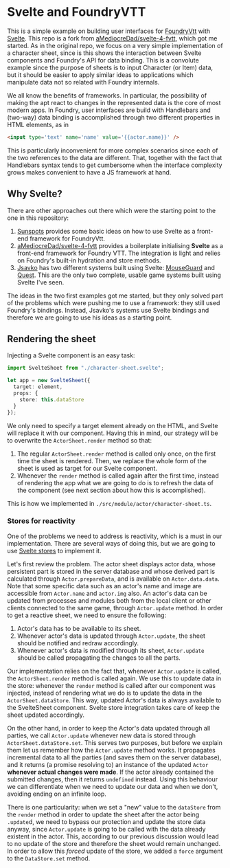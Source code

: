 # Svelte and FoundryVTT

This is a simple example on building user interfaces for [FoundryVtt](https://foundryvtt.com/) with [Svelte](https://svelte.dev/). This repo is a fork from [aMediocreDad/svelte-4-fvtt](https://github.com/aMediocreDad/svelte-4-fvtt), which got me started. As in the original repo, we focus on a very simple implementation of a character sheet, since is this shows the interaction between Svelte components and Foundry's API for data binding. This is a convolute example since the purpose of sheets is to input Character (or Item) data, but it should be easier to apply similar ideas to applications which manipulate data not so related with Foundry internals.

We all know the benefits of frameworks. In particular, the possibility of making the apt react to changes in the represented data is the core of most modern apps. In Foundry, user interfaces are build with Handlebars and (two-way) data binding is accomplished through two different properties in HTML elements, as in
```html
<input type='text' name='name' value='{{actor.name}}' />
```
This is particularly inconvenient for more complex scenarios since each of the two references to the data are different. That, together with the fact that Handlebars syntax tends to get cumbersome when the interface complexity grows makes convenient to have a JS framework at hand.

## Why Svelte?

There are other approaches out there which were the starting point to the one in this repository:
1. [Sunspots](https://sunspots.eu/posts/foundry-svelte/) provides some basic ideas on how to use Svelte as a front-end framework for FoundryVtt.
2. [aMediocreDad/svelte-4-fvtt](https://github.com/aMediocreDad/svelte-4-fvtt) provides a boilerplate initialising **Svelte** as a front-end framework for Foundry VTT. The integration is light and relies on Foundry's built-in hydration and store methods.
3. [Jsavko](https://github.com/jsavko/) has two different systems built using Svelte: [MouseGuard](https://github.com/jsavko/mouseguard) and [Quest](https://github.com/jsavko/foundryvtt-quest). This are the only two complete, usable game systems built using Svelte I've seen.

The ideas in the two first examples got me started, but they only solved part of the problems which were pushing me to use a framework: they still used Foundry's bindings. Instead, Jsavko's systems use Svelte bindings and therefore we are going to use his ideas as a starting point.

## Rendering the sheet

Injecting a Svelte component is an easy task:
```typescript
import SvelteSheet from "./character-sheet.svelte";

let app = new SvelteSheet({
  target: element,
  props: {
    store: this.dataStore
  }
});
```
We only need to specify a target element already on the HTML, and Svelte will replace it with our component. Having this in mind, our strategy will be to overwrite the `ActorSheet.render` method so that:
1. The regular `ActorSheet.render` method is called only once, on the first time the sheet is rendered. Then, we replace the whole form of the sheet is used as target for our Svelte component.
2. Whenever the `render` method is called again after the first time, instead of rendering the app what we are going to do is to refresh the data of the component (see next section about how this is accomplished).

This is how we implemented in `./src/module/actor/character-sheet.ts`.

### Stores for reactivity

One of the problems we need to address is reactivity, which is a must in our implementation. There are several ways of doing this, but we are going to use [Svelte stores](https://svelte.dev/docs#run-time-svelte-store) to implement it.

Let's first review the problem. The actor sheet displays actor data, whose persistent part is stored in the server database and whose derived part is calculated through `Actor.prepareData`, and is available on `Actor.data.data`. Note that some specific data such as an actor's name and image are accessible from `Actor.name` and `actor.img` also. An actor's data can be updated from processes and modules both from the local client or other clients connected to the same game, through `Actor.update` method. In order to get a reactive sheet, we need to ensure the following:

1. Actor's data has to be available to its sheet.
2. Whenever actor's data is updated through `Actor.update`, the sheet should be notified and redraw accordingly.
3. Whenever actor's data is modified through its sheet, `Actor.update` should be called propagating the changes to all the parts.

Our implementation relies on the fact that, whenever `Actor.update` is called, the `ActorSheet.render` method is called again. We use this to update data in the store: whenever the `render` method is called after our component was injected, instead of rendering what we do is to update the data in the `ActorSheet.dataStore`. This way, updated Actor's data is always available to the SvelteSheet component. Svelte store integration takes care of keep the sheet updated accordingly.

On the other hand, in order to keep the Actor's data updated through all parties, we call `Actor.update` whenever new data is stored through `ActorSheet.dataStore.set`. This serves two purposes, but before we explain them let us remember how the `Actor.update` method works. It propagates incremental data to all the parties (and saves them on the server database), and it returns (a promise resolving to) an instance of the updated `Actor` **whenever actual changes were made**. If the actor already contained the submitted changes, then it returns `undefined` instead. Using this behaviour we can differentiate when we need to update our data and when we don't, avoiding ending on an infinite loop.

There is one particularity: when we set a "new" value to the `dataStore` from the `render` method in order to update the sheet after the actor being `.update`d, we need to bypass our protection and update the store data anyway, since `Actor.update` is going to be called with the data already existent in the actor. This, according to our previous discussion would lead to no update of the store and therefore the sheet would remain unchanged. In order to allow this *forced* update of the store, we added a `force` argument to the `DataStore.set` method.

<!-- ## How-To -->

<!-- 1. Download the repository to a folder. -->
<!--     ```bash -->
<!--     git clone git@github.com:aMediocreDad/svelte-4-fvtt.git -->
<!--     ``` -->
<!-- 2. Install dependencies. -->

<!--     ```bash -->
<!--     npm ci -->

<!--     #Because the repository contains a package-lock.json this is the best way to do it. -->
<!--     ``` -->

<!-- 3. Build and watch. -->

<!--     ```bash -->
<!--     npm start -->
<!--     ``` -->

<!-- 4. Build for production. -->

<!--     ```bash -->
<!--     npm run build -->
<!--     ``` -->

<!-- 5. Link the dist folder to your foundryVTT data folder. -->

<!-- ```bash -->
<!-- # Unix -->
<!-- ln -s dist/* /absolute/path/to/foundry/data/system-name -->

<!-- # cmd -->
<!-- mklink /J /absolute/path/to/link /absolute/path/to/this/repo/dist -->

<!-- ``` -->

<!-- ## Contributing -->

<!-- I very much welcome any and all contributions to give this boilerplate a deeper integration with Foundry so it can leverage even more of the cool features of Svelte. -->

<!-- ## License -->

<!-- This boilerplate is **Copyright (c) 2021 Ambrosius** and licensed under **MIT**. See **LICENSE** in the repository. -->

<!-- > ### ~_HAVE FUN!_ -->
